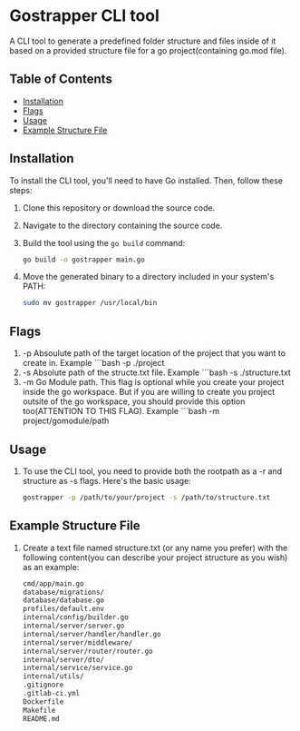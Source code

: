 # Gostrapper CLI tool

A CLI tool to generate a predefined folder structure and files inside of it based on a provided structure file for a go project(containing go.mod file).

## Table of Contents

- [Installation](#installation)
- [Flags](#flags)
- [Usage](#usage)
- [Example Structure File](#example-structure-file)

## Installation

To install the CLI tool, you'll need to have Go installed. Then, follow these steps:

1. Clone this repository or download the source code.

2. Navigate to the directory containing the source code.

3. Build the tool using the `go build` command:

   ```bash
   go build -o gostrapper main.go

4. Move the generated binary to a directory included in your system's PATH:

    ```bash
    sudo mv gostrapper /usr/local/bin
    
## Flags 

1. -p  Absoulute path of the target location of the project that you want to create in. Example ```bash -p ./project
2. -s  Absolute path of the structe.txt file. Example ```bash -s ./structure.txt 
3. -m  Go Module path. This flag is optional while you create your project inside the go workspace. But if you are willing to create you project outsite of the go workspace, you should provide this option too(ATTENTION TO THIS FLAG). Example ```bash -m project/gomodule/path

## Usage

1. To use the CLI tool, you need to provide both the rootpath as a -r and structure as -s flags. Here's the basic usage:

    ```bash 
    gostrapper -p /path/to/your/project -s /path/to/structure.txt

## Example Structure File

1. Create a text file named structure.txt (or any name you prefer) with the following content(you can describe your project structure as you wish) as an example:

    ```bash
    cmd/app/main.go
    database/migrations/
    database/database.go
    profiles/default.env
    internal/config/builder.go
    internal/server/server.go
    internal/server/handler/handler.go
    internal/server/middleware/
    internal/server/router/router.go
    internal/server/dto/
    internal/service/service.go
    internal/utils/
    .gitignore
    .gitlab-ci.yml
    Dockerfile
    Makefile
    README.md
